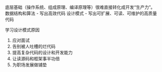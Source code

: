
底层基础（操作系统、组成原理、编译原理等）很难直接转化成开发“生产力”。
数据结构和算法 - 写出高效代码
设计模式 - 写出可扩展、可读、可维护的高质量代码

学习设计模式原因
1. 应对面试
2. 告别被人吐槽的烂代码
3. 提高复杂代码的设计和开发能力
4. 让读源码和框架事半功倍
5. 为职场发展做铺垫
